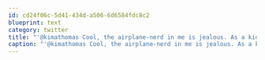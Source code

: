 ```yaml
---
id: cd24f06c-5d41-434d-a506-6d6584fdc8c2
blueprint: text
category: twitter
title: "'@kimathomas Cool, the airplane-nerd in me is jealous. As a kid, I would sneak out to the local airport with my dad's fully-manual Pentax"
caption: "'@kimathomas Cool, the airplane-nerd in me is jealous. As a kid, I would sneak out to the local airport with my dad's fully-manual Pentax"
---
```

